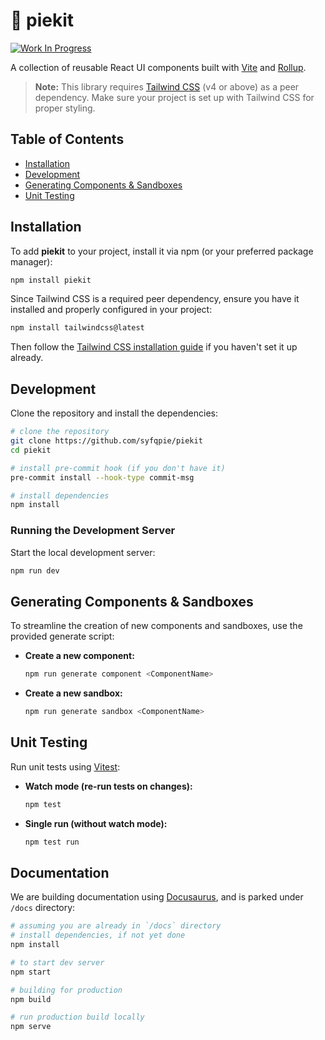 # 🥧 piekit

[![Work In Progress](https://img.shields.io/badge/work_in_progress-yellow)](https://github.com/syfqpie/piekit)

A collection of reusable React UI components built with [Vite](https://vitejs.dev/) and [Rollup](https://rollupjs.org/).

> **Note:** This library requires [Tailwind CSS](https://tailwindcss.com/) (v4 or above) as a peer dependency. Make sure your project is set up with Tailwind CSS for proper styling.

## Table of Contents

- [Installation](#installation)
- [Development](#development)
- [Generating Components & Sandboxes](#generating-components--sandboxes)
- [Unit Testing](#unit-testing)

## Installation

To add **piekit** to your project, install it via npm (or your preferred package manager):

```bash
npm install piekit
```

Since Tailwind CSS is a required peer dependency, ensure you have it installed and properly configured in your project:

```bash
npm install tailwindcss@latest
```

Then follow the [Tailwind CSS installation guide](https://tailwindcss.com/docs/installation) if you haven't set it up already.

## Development

Clone the repository and install the dependencies:

```bash
# clone the repository
git clone https://github.com/syfqpie/piekit
cd piekit

# install pre-commit hook (if you don't have it)
pre-commit install --hook-type commit-msg

# install dependencies
npm install
```

### Running the Development Server

Start the local development server:

```bash
npm run dev
```

## Generating Components & Sandboxes

To streamline the creation of new components and sandboxes, use the provided generate script:

- **Create a new component:**

  ```bash
  npm run generate component <ComponentName>
  ```

- **Create a new sandbox:**

  ```bash
  npm run generate sandbox <ComponentName>
  ```

## Unit Testing

Run unit tests using [Vitest](https://vitest.dev/):

- **Watch mode (re-run tests on changes):**

  ```bash
  npm test
  ```

- **Single run (without watch mode):**

  ```bash
  npm test run
  ```

## Documentation

We are building documentation using [Docusaurus](https://docusaurus.io/), and is parked under `/docs` directory:

```bash
# assuming you are already in `/docs` directory
# install dependencies, if not yet done
npm install

# to start dev server
npm start

# building for production
npm build

# run production build locally
npm serve
```